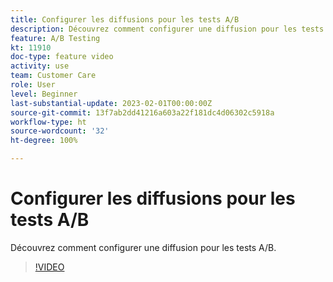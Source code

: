 ```yaml
---
title: Configurer les diffusions pour les tests A/B
description: Découvrez comment configurer une diffusion pour les tests A/B.
feature: A/B Testing
kt: 11910
doc-type: feature video
activity: use
team: Customer Care
role: User
level: Beginner
last-substantial-update: 2023-02-01T00:00:00Z
source-git-commit: 13f7ab2dd41216a603a22f181dc4d06302c5918a
workflow-type: ht
source-wordcount: '32'
ht-degree: 100%

---
```



# Configurer les diffusions pour les tests A/B

Découvrez comment configurer une diffusion pour les tests A/B.

>[!VIDEO](https://video.tv.adobe.com/v/3415929?quality=12&learn=on)

